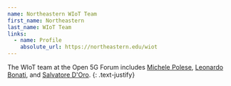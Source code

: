 ```yaml
---
name: Northeastern WIoT Team
first_name: Northeastern
last_name: WIoT Team
links:
  - name: Profile
    absolute_url: https://northeastern.edu/wiot
---
```


The WIoT team at the Open 5G Forum includes [Michele Polese](/open-5g-forum/speakers/michele-polese), [Leonardo Bonati](/open-5g-forum/speakers/leonardo-bonati), and [Salvatore D'Oro](/open-5g-forum/speakers/salvatore-d-oro).
{: .text-justify}